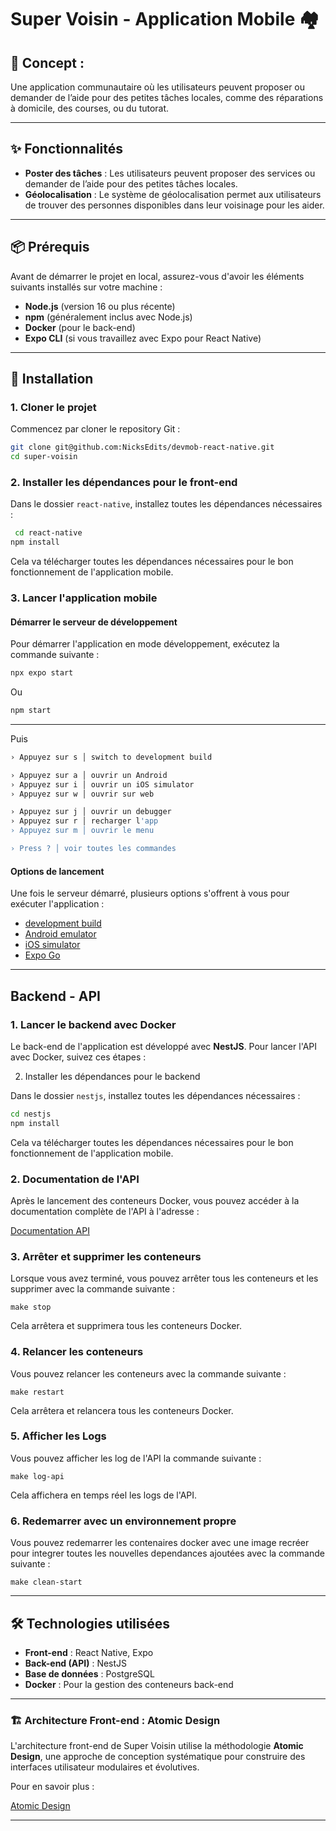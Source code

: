 # Super Voisin - Application Mobile 🏘️

## 📝 **Concept :**  
Une application communautaire où les utilisateurs peuvent proposer ou demander de l’aide pour des petites tâches locales, comme des réparations à domicile, des courses, ou du tutorat.

---

## ✨ Fonctionnalités

- **Poster des tâches** : Les utilisateurs peuvent proposer des services ou demander de l’aide pour des petites tâches locales.
- **Géolocalisation** : Le système de géolocalisation permet aux utilisateurs de trouver des personnes disponibles dans leur voisinage pour les aider.

---

## 📦 Prérequis

Avant de démarrer le projet en local, assurez-vous d'avoir les éléments suivants installés sur votre machine :

- **Node.js** (version 16 ou plus récente)
- **npm** (généralement inclus avec Node.js)
- **Docker** (pour le back-end)
- **Expo CLI** (si vous travaillez avec Expo pour React Native)

---

## 🚀 Installation

### 1. Cloner le projet

Commencez par cloner le repository Git :

```bash
git clone git@github.com:NicksEdits/devmob-react-native.git
cd super-voisin
```

### 2. Installer les dépendances pour le front-end

Dans le dossier `react-native`, installez toutes les dépendances nécessaires :

```bash
 cd react-native
npm install
```

Cela va télécharger toutes les dépendances nécessaires pour le bon fonctionnement de l'application mobile.

### 3. Lancer l'application mobile

#### Démarrer le serveur de développement

Pour démarrer l'application en mode développement, exécutez la commande suivante :

```bash
npx expo start
```
Ou
```bash
npm start
```

---

Puis 

```bash
› Appuyez sur s │ switch to development build

› Appuyez sur a │ ouvrir un Android
› Appuyez sur i │ ouvrir un iOS simulator
› Appuyez sur w │ ouvrir sur web

› Appuyez sur j │ ouvrir un debugger
› Appuyez sur r │ recharger l'app
› Appuyez sur m │ ouvrir le menu

› Press ? │ voir toutes les commandes
```


#### Options de lancement

Une fois le serveur démarré, plusieurs options s'offrent à vous pour exécuter l'application :

- [development build](https://docs.expo.dev/develop/development-builds/introduction/)
- [Android emulator](https://docs.expo.dev/workflow/android-studio-emulator/)
- [iOS simulator](https://docs.expo.dev/workflow/ios-simulator/)
- [Expo Go](https://expo.dev/go)

---

## Backend - API

### 1. Lancer le backend avec Docker

Le back-end de l'application est développé avec **NestJS**. Pour lancer l'API avec Docker, suivez ces étapes :

2. Installer les dépendances pour le backend

Dans le dossier `nestjs`, installez toutes les dépendances nécessaires :

```bash
cd nestjs
npm install
```

Cela va télécharger toutes les dépendances nécessaires pour le bon fonctionnement de l'application mobile.

### 2. Documentation de l'API

Après le lancement des conteneurs Docker, vous pouvez accéder à la documentation complète de l'API à l'adresse :

[Documentation API](http:localhost:3000/api)

### 3. Arrêter et supprimer les conteneurs

Lorsque vous avez terminé, vous pouvez arrêter tous les conteneurs et les supprimer avec la commande suivante :

    make stop

Cela arrêtera et supprimera tous les conteneurs Docker.

### 4. Relancer les conteneurs

Vous pouvez relancer les conteneurs avec la commande suivante :

    make restart
    
Cela arrêtera et relancera tous les conteneurs Docker.

### 5. Afficher les Logs 

Vous pouvez afficher les log de l'API la commande suivante :

    make log-api
    
Cela affichera en temps réel les logs de l'API.

### 6. Redemarrer avec un environnement propre 

Vous pouvez redemarrer les contenaires docker avec une image recréer pour integrer toutes les nouvelles dependances ajoutées avec la commande suivante :

    make clean-start
    

---

## 🛠 Technologies utilisées

- **Front-end** : React Native, Expo
- **Back-end (API)** : NestJS
- **Base de données** : PostgreSQL
- **Docker** : Pour la gestion des conteneurs back-end

---

### 🏗️ Architecture Front-end : Atomic Design

L'architecture front-end de Super Voisin utilise la méthodologie **Atomic Design**, une approche de conception systématique pour construire des interfaces utilisateur modulaires et évolutives.

Pour en savoir plus :

[Atomic Design](https://rjroopal.medium.com/atomic-design-pattern-structuring-your-react-application-970dd57520f8)

---
